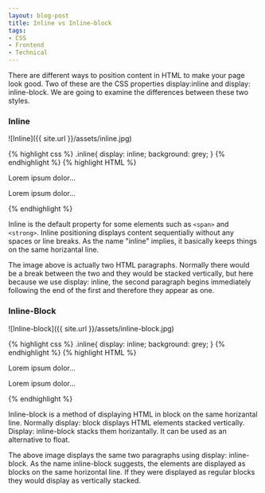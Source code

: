 ```yaml
---
layout: blog-post
title: Inline vs Inline-block
tags: 
- CSS
- Frontend
- Technical
---
```

There are different ways to position content in HTML to make your page look good. Two of these are the CSS properties display:inline and display: inline-block. We are going to examine the differences between these two styles.

### Inline

![Inline]({{ site.url }}/assets/inline.jpg)

{% highlight css %}
.inline{
	display: inline;
	background: grey;
}
{% endhighlight %}
{% highlight HTML %}
<p class="inline"> Lorem ipsum dolor...</p>
<p class="inline"> Lorem ipsum dolor...</p>
{% endhighlight %}

Inline is the default property for some elements such as `<span>` and `<strong>`. Inline positioning displays content sequentially without any spaces or line breaks. As the name "inline" implies, it basically keeps things on the same horizantal line.

The image above is actually two HTML paragraphs. Normally there would be a break between the two and they would be stacked vertically, but here because we use display: inline, the second paragraph begins immediately following the end of the first and therefore they appear as one.


### Inline-Block

![Inline-block]({{ site.url }}/assets/inline-block.jpg)

{% highlight css %}
.inline{
    display: inline;
    background: grey;
}
{% endhighlight %}
{% highlight HTML %}
<p class="inline-block"> Lorem ipsum dolor...</p>
<p class="inline-block"> Lorem ipsum dolor...</p>
{% endhighlight %}

Inline-block is a method of displaying HTML in block on the same horizantal line. Normally display: block displays HTML elements stacked vertically. Display: inline-block stacks them horizantally. It can be used as an alternative to float.

The above image displays the same two paragraphs using display: inline-block. As the name inline-block suggests, the elements are displayed as blocks on the same horizontal line. If they were displayed as regular blocks they would display as vertically stacked.
